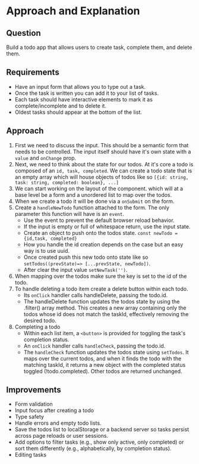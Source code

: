 # Approach and Explanation

## Question

Build a todo app that allows users to create task, complete them, and delete them.

## Requirements

- Have an input form that allows you to type out a task.
- Once the task is written you can add it to your list of tasks.
- Each task should have interactive elements to mark it as complete/incomplete and to delete it.
- Oldest tasks should appear at the bottom of the list.

## Approach

1. First we need to discuss the input. This should be a semantic form that needs to be controlled. The input itself should have it's own state with a `value` and `onChange` prop.
2. Next, we need to think about the state for our todos. At it's core a todo is composed of an `id, task, completed`. We can create a todo state that is an empty array which will house objects of todos like so `[{id: string, task: string, completed: boolean}, ...]`
3. We can start working on the layout of the component. which will at a base level be a form and a unordered list to map over the todos.
4. When we create a todo it will be done via a `onSubmit` on the form.
5. Create a `handleNewTodo` function attached to the form. The only parameter this function will have is an `event`.
   - Use the event to prevent the default browser reload behavior.
   - If the input is empty or full of whitespace return, use the input state.
   - Create an object to push onto the todos state. `const newTodo = {id,task, completed}`
   - How you handle the id creation depends on the case but an easy way is to use uuid.
   - Once created push this new todo onto state like so `setTodos((prevState)=> [...prevState, newTodo])`.
   - After clear the input value `setNewTask('')`.
6. When mapping over the todos make sure the key is set to the id of the todo.
7. To handle deleting a todo item create a delete button within each todo.
   - Its `onClick` handler calls handleDelete, passing the todo.id.
   - The handleDelete function updates the todos state by using the .filter() array method. This creates a new array containing only the todos whose id does not match the taskId, effectively removing the desired todo.
8. Completing a todo
   - Within each list item, a `<button>` is provided for toggling the task's completion status.
   - An `onClick` handler calls `handleCheck`, passing the todo.id.
   - The `handleCheck` function updates the todos state using `setTodos`. It maps over the current todos, and when it finds the todo with the matching taskId, it returns a new object with the completed status toggled (!todo.completed). Other todos are returned unchanged.

## Improvements

- Form validation
- Input focus after creating a todo
- Type safety
- Handle errors and empty todo lists.
- Save the todos list to localStorage or a backend server so tasks persist across page reloads or user sessions.
- Add options to filter tasks (e.g., show only active, only completed) or sort them differently (e.g., alphabetically, by completion status).
- Editing tasks
